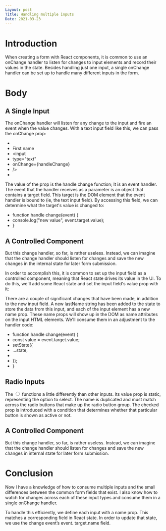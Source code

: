 ```yaml
---
Layout: post
Title: Handling multiple inputs
Date: 2021-03-23
---
```


# Introduction

When creating a form with React components, it is common to use an onChange handler to listen for changes to input elements and record their values in the state. Besides handling just one input, a single onChange handler can be set up to handle many different inputs in the form.

# Body

## A Single Input

The onChange handler will listen for any change to the input and fire an event when the value changes. With a text input field like this, we can pass the onChange prop:

- <label>
- First name
- <input
- type="text"
- onChange={handleChange}
- />
- </label>

The value of the prop is the handle change function; It is an event handler. The event that the handler receives as a parameter is an object that contains a target field. This target is the DOM element that the event handler is bound to (ie, the text input field). By accessing this field, we can determine what the target's value is changed to:

- function handle change(event) {
- console.log("new value", event.target.value);
- }

## A Controlled Component

But this change handler, so far, is rather useless. Instead, we can imagine that the change handler should listen for changes and save the new changes in the internal state for later form submission.

In order to accomplish this, it is common to set up the input field as a controlled component, meaning that React state drives its value in the UI. To do this, we'll add some React state and set the input field's value prop with it:

There are a couple of significant changes that have been made, in addition to the new input field. A new lastName string has been added to the state to store the data from this input, and each of the input element has a new name prop. These name props will show up in the DOM as name attributes on the input HTML elements. We'll consume them in an adjustment to the handler code:

- function handle change(event) {
- const value = event.target.value;
- setState({
- ...state,
- [event.target.name]: value
- });
- }

## Radio Inputs

The <input type="radio" /> functions a little differently than other inputs. Its value prop is static, representing the option to select. The name is duplicated and must match across the radio buttons that make up the radio button group. The checked prop is introduced with a condition that determines whether that particular button is shown as active or not.

## A Controlled Component

But this change handler, so far, is rather useless. Instead, we can imagine that the change handler should listen for changes and save the new changes in internal state for later form submission.

# Conclusion

Now I have a knowledge of how to consume multiple inputs and the small differences between the common form fields that exist. I also know how to watch for changes across each of these input types and consume them in a single onChange handler.

To handle this efficiently, we define each input with a name prop. This matches a corresponding field in React state. In order to update that state, we use the change event’s event. target.name field.
